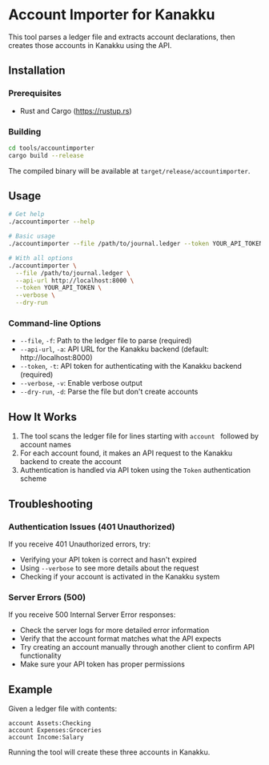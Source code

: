 # Account Importer for Kanakku

This tool parses a ledger file and extracts account declarations, then creates those accounts in Kanakku using the API.

## Installation

### Prerequisites

- Rust and Cargo (https://rustup.rs)

### Building

```bash
cd tools/accountimporter
cargo build --release
```

The compiled binary will be available at `target/release/accountimporter`.

## Usage

```bash
# Get help
./accountimporter --help

# Basic usage
./accountimporter --file /path/to/journal.ledger --token YOUR_API_TOKEN

# With all options
./accountimporter \
  --file /path/to/journal.ledger \
  --api-url http://localhost:8000 \
  --token YOUR_API_TOKEN \
  --verbose \
  --dry-run
```

### Command-line Options

- `--file`, `-f`: Path to the ledger file to parse (required)
- `--api-url`, `-a`: API URL for the Kanakku backend (default: http://localhost:8000)
- `--token`, `-t`: API token for authenticating with the Kanakku backend (required)
- `--verbose`, `-v`: Enable verbose output
- `--dry-run`, `-d`: Parse the file but don't create accounts

## How It Works

1. The tool scans the ledger file for lines starting with `account ` followed by account names
2. For each account found, it makes an API request to the Kanakku backend to create the account
3. Authentication is handled via API token using the `Token` authentication scheme

## Troubleshooting

### Authentication Issues (401 Unauthorized)

If you receive 401 Unauthorized errors, try:
- Verifying your API token is correct and hasn't expired
- Using `--verbose` to see more details about the request
- Checking if your account is activated in the Kanakku system

### Server Errors (500)

If you receive 500 Internal Server Error responses:
- Check the server logs for more detailed error information
- Verify that the account format matches what the API expects
- Try creating an account manually through another client to confirm API functionality
- Make sure your API token has proper permissions

## Example

Given a ledger file with contents:

```
account Assets:Checking
account Expenses:Groceries
account Income:Salary
```

Running the tool will create these three accounts in Kanakku. 